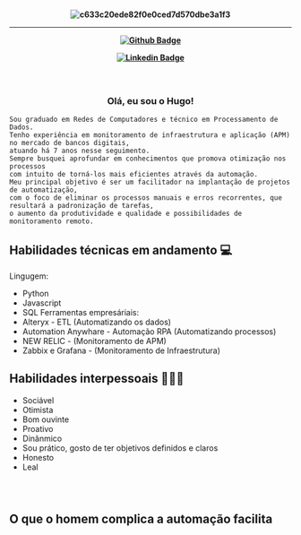 <h4 align="center">
 
![c633c20ede82f0e0ced7d570dbe3a1f3](https://user-images.githubusercontent.com/70382532/138322189-2db8df52-9dcb-40a0-88a8-c365466bd33d.gif)

<hr>

[![Github Badge](https://img.shields.io/badge/-Facebook-blue?style=for-the-badge&logo=Facebook&logoColor=white&link=https://github.com/hugo-moreira)]()

[![Linkedin Badge](https://img.shields.io/badge/-Linkedin-blue?style=for-the-badge&logo=Linkedin&logoColor=white&link=https://github.com/hugo-moreira)](https://www.linkedin.com/in/hugo-moreira-405561b8/)


<h3 align="center">  <br>

Olá, eu sou o Hugo!
<br>

</h3>

```
Sou graduado em Redes de Computadores e técnico em Processamento de Dados.
Tenho experiência em monitoramento de infraestrutura e aplicação (APM) no mercado de bancos digitais, 
atuando há 7 anos nesse seguimento. 
Sempre busquei aprofundar em conhecimentos que promova otimização nos processos 
com intuito de torná-los mais eficientes através da automação.
Meu principal objetivo é ser um facilitador na implantação de projetos de automatização, 
com o foco de eliminar os processos manuais e erros recorrentes, que resultará a padronização de tarefas, 
o aumento da produtividade e qualidade e possibilidades de monitoramento remoto.

```
## Habilidades técnicas em andamento 💻
Lingugem:
  - Python
  - Javascript
  - SQL
Ferramentas empresáriais:
  - Alteryx - ETL (Automatizando os dados)
  - Automation Anywhare - Automação RPA (Automatizando processos)
  - NEW RELIC - (Monitoramento de APM)
  - Zabbix e Grafana - (Monitoramento de Infraestrutura)
  
## Habilidades interpessoais 👨🏻‍💻

- Sociável
- Otimista
- Bom ouvinte
- Proativo
- Dinânmico 
- Sou prático, gosto de ter objetivos definidos e claros
- Honesto 
- Leal

<h3 align="center">  <br>

## O que o homem complica a automação facilita
 
<br>

